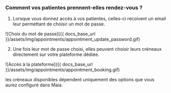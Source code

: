 ### Comment vos patientes prennent-elles rendez-vous ?

1. Lorsque vous donnez accès à vos patientes, celles-ci recoivent un email leur permettant de choisir un mot de passe.


![Choix du mot de passe]({{ docs_base_url }}/assets/img/appointments/appointment_update_password.gif)


2. Une fois leur mot de passe choisi, elles peuvent choisir leurs créneaux directement sur votre plateforme dédiée.


![Accès à la plateforme]({{ docs_base_url }}/assets/img/appointments/appointment_booking.gif)


les créneaux disponibles dépendent uniquement des options que vous aurez configuré dans Maia.
